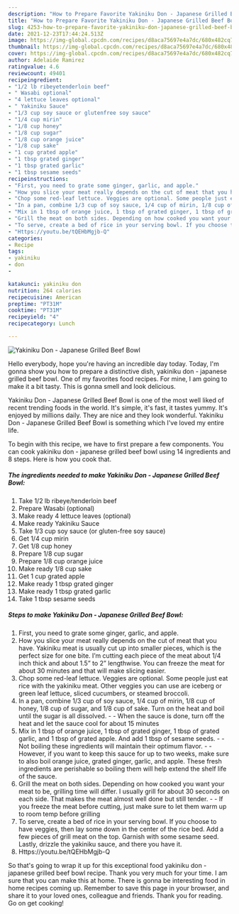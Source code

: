 ```yaml
---
description: "How to Prepare Favorite Yakiniku Don - Japanese Grilled Beef Bowl"
title: "How to Prepare Favorite Yakiniku Don - Japanese Grilled Beef Bowl"
slug: 4253-how-to-prepare-favorite-yakiniku-don-japanese-grilled-beef-bowl
date: 2021-12-23T17:44:24.513Z
image: https://img-global.cpcdn.com/recipes/d8aca75697e4a7dc/680x482cq70/yakiniku-don-japanese-grilled-beef-bowl-recipe-main-photo.jpg
thumbnail: https://img-global.cpcdn.com/recipes/d8aca75697e4a7dc/680x482cq70/yakiniku-don-japanese-grilled-beef-bowl-recipe-main-photo.jpg
cover: https://img-global.cpcdn.com/recipes/d8aca75697e4a7dc/680x482cq70/yakiniku-don-japanese-grilled-beef-bowl-recipe-main-photo.jpg
author: Adelaide Ramirez
ratingvalue: 4.6
reviewcount: 49401
recipeingredient:
- "1/2 lb ribeyetenderloin beef"
- " Wasabi optional"
- "4 lettuce leaves optional"
- " Yakiniku Sauce"
- "1/3 cup soy sauce or glutenfree soy sauce"
- "1/4 cup mirin"
- "1/8 cup honey"
- "1/8 cup sugar"
- "1/8 cup orange juice"
- "1/8 cup sake"
- "1 cup grated apple"
- "1 tbsp grated ginger"
- "1 tbsp grated garlic"
- "1 tbsp sesame seeds"
recipeinstructions:
- "First, you need to grate some ginger, garlic, and apple."
- "How you slice your meat really depends on the cut of meat that you have. Yakiniku meat is usually cut up into smaller pieces, which is the perfect size for one bite. I’m cutting each piece of the meat about 1/4 inch thick and about 1.5” to 2” lengthwise. You can freeze the meat for about 30 minutes and that will make slicing easier."
- "Chop some red-leaf lettuce. Veggies are optional. Some people just eat rice with the yakiniku meat. Other veggies you can use are iceberg or green leaf lettuce, sliced cucumbers, or steamed broccoli."
- "In a pan, combine 1/3 cup of soy sauce, 1/4 cup of mirin, 1/8 cup of honey, 1/8 cup of sugar, and 1/8 cup of sake. Turn on the heat and boil until the sugar is all dissolved.   When the sauce is done, turn off the heat and let the sauce cool for about 15 minutes"
- "Mix in 1 tbsp of orange juice, 1 tbsp of grated ginger, 1 tbsp of grated garlic, and 1 tbsp of grated apple. And add 1 tbsp of sesame seeds.  Not boiling these ingredients will maintain their optimum flavor.  However, if you want to keep this sauce for up to two weeks, make sure to also boil orange juice, grated ginger, garlic, and apple. These fresh ingredients are perishable so boiling them will help extend the shelf life of the sauce."
- "Grill the meat on both sides. Depending on how cooked you want your meat to be, grilling time will differ. I usually grill for about 30 seconds on each side. That makes the meat almost well done but still tender.  If you freeze the meat before cutting, just make sure to let them warm up to room temp before grilling"
- "To serve, create a bed of rice in your serving bowl. If you choose to have veggies, then lay some down in the center of the rice bed. Add a few pieces of grill meat on the top. Garnish with some sesame seed. Lastly, drizzle the yakiniku sauce, and there you have it."
- "Https://youtu.be/tQEHbMgjb-Q"
categories:
- Recipe
tags:
- yakiniku
- don
- 

katakunci: yakiniku don  
nutrition: 264 calories
recipecuisine: American
preptime: "PT31M"
cooktime: "PT31M"
recipeyield: "4"
recipecategory: Lunch

---
```



![Yakiniku Don - Japanese Grilled Beef Bowl](https://img-global.cpcdn.com/recipes/d8aca75697e4a7dc/680x482cq70/yakiniku-don-japanese-grilled-beef-bowl-recipe-main-photo.jpg)

Hello everybody, hope you're having an incredible day today. Today, I'm gonna show you how to prepare a distinctive dish, yakiniku don - japanese grilled beef bowl. One of my favorites food recipes. For mine, I am going to make it a bit tasty. This is gonna smell and look delicious.



Yakiniku Don - Japanese Grilled Beef Bowl is one of the most well liked of recent trending foods in the world. It's simple, it's fast, it tastes yummy. It's enjoyed by millions daily. They are nice and they look wonderful. Yakiniku Don - Japanese Grilled Beef Bowl is something which I've loved my entire life.


To begin with this recipe, we have to first prepare a few components. You can cook yakiniku don - japanese grilled beef bowl using 14 ingredients and 8 steps. Here is how you cook that.

<!--inarticleads1-->

##### The ingredients needed to make Yakiniku Don - Japanese Grilled Beef Bowl:

1. Take 1/2 lb ribeye/tenderloin beef
1. Prepare  Wasabi (optional)
1. Make ready 4 lettuce leaves (optional)
1. Make ready  Yakiniku Sauce
1. Take 1/3 cup soy sauce (or gluten-free soy sauce)
1. Get 1/4 cup mirin
1. Get 1/8 cup honey
1. Prepare 1/8 cup sugar
1. Prepare 1/8 cup orange juice
1. Make ready 1/8 cup sake
1. Get 1 cup grated apple
1. Make ready 1 tbsp grated ginger
1. Make ready 1 tbsp grated garlic
1. Take 1 tbsp sesame seeds




<!--inarticleads2-->

##### Steps to make Yakiniku Don - Japanese Grilled Beef Bowl:

1. First, you need to grate some ginger, garlic, and apple.
1. How you slice your meat really depends on the cut of meat that you have. Yakiniku meat is usually cut up into smaller pieces, which is the perfect size for one bite. I’m cutting each piece of the meat about 1/4 inch thick and about 1.5” to 2” lengthwise. You can freeze the meat for about 30 minutes and that will make slicing easier.
1. Chop some red-leaf lettuce. Veggies are optional. Some people just eat rice with the yakiniku meat. Other veggies you can use are iceberg or green leaf lettuce, sliced cucumbers, or steamed broccoli.
1. In a pan, combine 1/3 cup of soy sauce, 1/4 cup of mirin, 1/8 cup of honey, 1/8 cup of sugar, and 1/8 cup of sake. Turn on the heat and boil until the sugar is all dissolved.  -  - When the sauce is done, turn off the heat and let the sauce cool for about 15 minutes
1. Mix in 1 tbsp of orange juice, 1 tbsp of grated ginger, 1 tbsp of grated garlic, and 1 tbsp of grated apple. And add 1 tbsp of sesame seeds. -  - Not boiling these ingredients will maintain their optimum flavor. -  - However, if you want to keep this sauce for up to two weeks, make sure to also boil orange juice, grated ginger, garlic, and apple. These fresh ingredients are perishable so boiling them will help extend the shelf life of the sauce.
1. Grill the meat on both sides. Depending on how cooked you want your meat to be, grilling time will differ. I usually grill for about 30 seconds on each side. That makes the meat almost well done but still tender. -  - If you freeze the meat before cutting, just make sure to let them warm up to room temp before grilling
1. To serve, create a bed of rice in your serving bowl. If you choose to have veggies, then lay some down in the center of the rice bed. Add a few pieces of grill meat on the top. Garnish with some sesame seed. Lastly, drizzle the yakiniku sauce, and there you have it.
1. Https://youtu.be/tQEHbMgjb-Q




So that's going to wrap it up for this exceptional food yakiniku don - japanese grilled beef bowl recipe. Thank you very much for your time. I am sure that you can make this at home. There is gonna be interesting food in home recipes coming up. Remember to save this page in your browser, and share it to your loved ones, colleague and friends. Thank you for reading. Go on get cooking!
